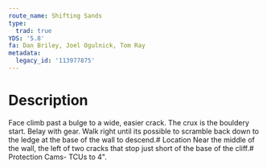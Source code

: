 ```yaml
---
route_name: Shifting Sands
type:
  trad: true
YDS: '5.8'
fa: Dan Briley, Joel Ogulnick, Tom Ray
metadata:
  legacy_id: '113977875'
---
```

# Description
Face climb past a bulge to a wide, easier crack. The crux is the bouldery start. Belay with gear. Walk right until its possible to scramble back down to the ledge at the base of the wall to descend.# Location
Near the middle of the wall, the left of two cracks that stop just short of the base of the cliff.# Protection
Cams- TCUs to 4".